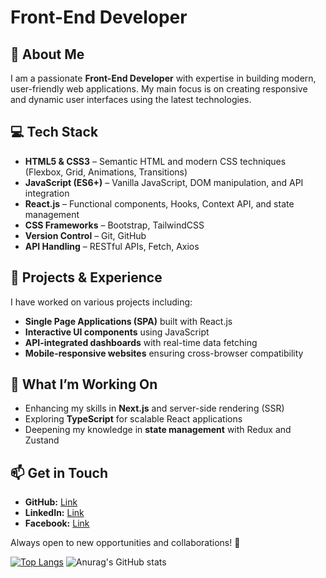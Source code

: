 # Front-End Developer

## 👋 About Me
I am a passionate **Front-End Developer** with expertise in building modern, user-friendly web applications. My main focus is on creating responsive and dynamic user interfaces using the latest technologies.

## 💻 Tech Stack
- **HTML5 & CSS3** – Semantic HTML and modern CSS techniques (Flexbox, Grid, Animations, Transitions)
- **JavaScript (ES6+)** – Vanilla JavaScript, DOM manipulation, and API integration
- **React.js** – Functional components, Hooks, Context API, and state management
- **CSS Frameworks** – Bootstrap, TailwindCSS
- **Version Control** – Git, GitHub
- **API Handling** – RESTful APIs, Fetch, Axios

## 🚀 Projects & Experience
I have worked on various projects including:
- **Single Page Applications (SPA)** built with React.js
- **Interactive UI components** using JavaScript
- **API-integrated dashboards** with real-time data fetching
- **Mobile-responsive websites** ensuring cross-browser compatibility

## 🎯 What I’m Working On
- Enhancing my skills in **Next.js** and server-side rendering (SSR)
- Exploring **TypeScript** for scalable React applications
- Deepening my knowledge in **state management** with Redux and Zustand

## 📫 Get in Touch
- **GitHub:** [Link](https://github.com/PVidev)
- **LinkedIn:** [Link](https://www.linkedin.com/in/peyo-videv-a59256242/)
- **Facebook:** [Link](https://www.facebook.com/peyovidev/)

Always open to new opportunities and collaborations! 🚀

[![Top Langs](https://github-readme-stats.vercel.app/api/top-langs/?username=pvidev&layout=donut)](https://github.com/anuraghazra/github-readme-stats) ![Anurag's GitHub stats](https://github-readme-stats.vercel.app/api?username=pvidev&show_icons=true&theme=metro)
